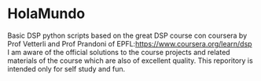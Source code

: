 # HolaMundo
Basic DSP python scripts based on the great DSP course con coursera by Prof Vetterli and Prof Prandoni of  EPFL:https://www.coursera.org/learn/dsp
I am aware of the official solutions to the course projects and related materials of the course which are also of excellent quality.
This reporitory is intended only for self study and fun.
